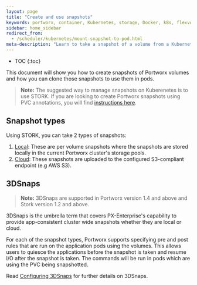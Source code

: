 ```yaml
---
layout: page
title: "Create and use snapshots"
keywords: portworx, container, Kubernetes, storage, Docker, k8s, flexvol, pv, persistent disk, snapshots, stork, clones
sidebar: home_sidebar
redirect_from:
  - /scheduler/kubernetes/mount-snapshot-to-pod.html
meta-description: "Learn to take a snapshot of a volume from a Kubernetes persistent volume claim (PVC) and use that snapshot as the volume for a new pod. Try today!"
---
```


* TOC
{:toc}

This document will show you how to create snapshots of Portworx volumes and how you can clone those snapshots to use them in pods.

>**Note:** The suggested way to manage snapshots on Kuberenetes is to use STORK. If you are looking to create Portworx snapshots using PVC annotations, you will find [instructions here](/scheduler/kubernetes/snaps-annotations.html).

## Snapshot types

Using STORK, you can take 2 types of snapshots:

1. [Local](/scheduler/kubernetes/snaps-local.html): These are per volume snapshots where the snapshots are stored locally in the current Portworx cluster's storage pools.
2. [Cloud](/scheduler/kubernetes/snaps-cloud.html): These snapshots are uploaded to the configured S3-compliant endpoint (e.g AWS S3).

## 3DSnaps

>**Note:** 3DSnaps are supported in Portworx version 1.4 and above and Stork version 1.2 and above.

3DSnaps is the umbrella term that covers PX-Enterprise's capability to provide app-consistent cluster wide snapshots whether they are local or cloud.

For each of the snapshot types, Portworx supports specifying pre and post rules that are run on the application pods using the volumes. This allows users to quiesce the applications before the snapshot is taken and resume I/O after the snapshot is taken. The commands will be run in pods which are using the PVC being snapshotted.

Read [Configuring 3DSnaps](/scheduler/kubernetes/snaps-3d.html) for further details on 3DSnaps.